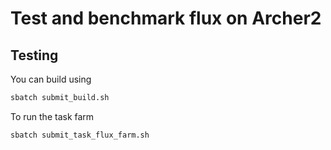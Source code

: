 # Test and benchmark flux on Archer2

## Testing

You can build using 

```bash
sbatch submit_build.sh
```

To run the task farm

```bash
sbatch submit_task_flux_farm.sh
```